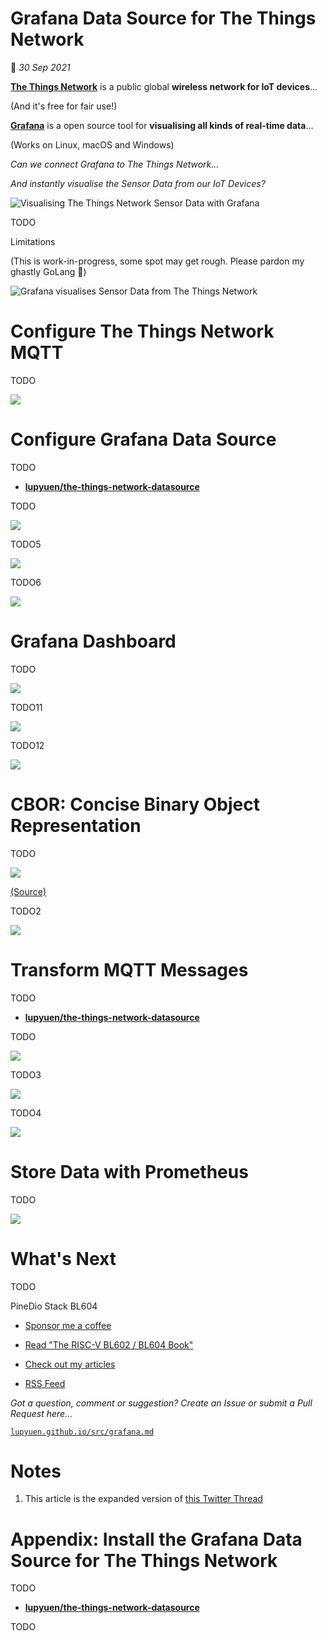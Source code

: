 # Grafana Data Source for The Things Network

📝 _30 Sep 2021_

[__The Things Network__](https://lupyuen.github.io/articles/ttn) is a public global __wireless network for IoT devices__...

(And it's free for fair use!)

[__Grafana__](https://grafana.com/oss/grafana/) is a open source tool for __visualising all kinds of real-time data__...

(Works on Linux, macOS and Windows)

_Can we connect Grafana to The Things Network..._

_And instantly visualise the Sensor Data from our IoT Devices?_

![Visualising The Things Network Sensor Data with Grafana](https://lupyuen.github.io/images/grafana-flow2.jpg)

TODO

Limitations

(This is work-in-progress, some spot may get rough. Please pardon my ghastly GoLang 🙏)

![Grafana visualises Sensor Data from The Things Network](https://lupyuen.github.io/images/grafana-title.jpg)

# Configure The Things Network MQTT

TODO

![](https://lupyuen.github.io/images/grafana-ttn.png)


# Configure Grafana Data Source

TODO

-   [__lupyuen/the-things-network-datasource__](https://github.com/lupyuen/the-things-network-datasource)

TODO

![](https://lupyuen.github.io/images/grafana-datasource2.png)

TODO5

![](https://lupyuen.github.io/images/grafana-config.png)

TODO6

![](https://lupyuen.github.io/images/grafana-config2.png)

# Grafana Dashboard

TODO

![](https://lupyuen.github.io/images/grafana-dashboard2.png)

TODO11

![](https://lupyuen.github.io/images/grafana-datasource3.png)

TODO12

![](https://lupyuen.github.io/images/grafana-filter.png)

# CBOR: Concise Binary Object Representation

TODO

![](https://lupyuen.github.io/images/grafana-cbor.png)

[(Source)](http://cbor.me/)

TODO2

![](https://lupyuen.github.io/images/grafana-cbor2.png)

# Transform MQTT Messages

TODO

-   [__lupyuen/the-things-network-datasource__](https://github.com/lupyuen/the-things-network-datasource)

TODO

![](https://lupyuen.github.io/images/grafana-payload.jpg)

TODO3

![](https://lupyuen.github.io/images/grafana-code.png)

TODO4

![](https://lupyuen.github.io/images/grafana-code2.png)

# Store Data with Prometheus

TODO

![](https://lupyuen.github.io/images/grafana-flow2.jpg)

# What's Next

TODO

PineDio Stack BL604

-   [Sponsor me a coffee](https://github.com/sponsors/lupyuen)

-   [Read "The RISC-V BL602 / BL604 Book"](https://lupyuen.github.io/articles/book)

-   [Check out my articles](https://lupyuen.github.io)

-   [RSS Feed](https://lupyuen.github.io/rss.xml)

_Got a question, comment or suggestion? Create an Issue or submit a Pull Request here..._

[`lupyuen.github.io/src/grafana.md`](https://github.com/lupyuen/lupyuen.github.io/blob/master/src/grafana.md)

# Notes

1.  This article is the expanded version of [this Twitter Thread](https://twitter.com/MisterTechBlog/status/1440459917828050946)

# Appendix: Install the Grafana Data Source for The Things Network

TODO

-   [__lupyuen/the-things-network-datasource__](https://github.com/lupyuen/the-things-network-datasource)

TODO
